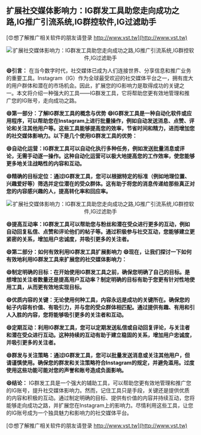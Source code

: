 ## **扩展社交媒体影响力：IG群发工具助您走向成功之路,IG推广引流系统,IG群控软件,IG过滤助手**

[😍想了解推广相关软件的朋友请登录 http://www.vst.tw](http://www.vst.tw)

 <center><img src="https://vst.tw/MP4/tuiguang/png/3.png" alt="扩展社交媒体影响力：IG群发工具助您走向成功之路,IG推广引流系统,IG群控软件,IG过滤助手"></center>

**😄引言：**
在当今数字时代，社交媒体已成为人们连接世界、分享信息和推广业务的重要工具。Instagram（IG）作为全球最受欢迎的社交媒体平台之一，拥有庞大的用户群体和潜在的市场机会。因此，扩展您的IG影响力是取得成功的关键之一。本文将介绍一种强大的工具——IG群发工具，它将帮助您更有效地管理和推广您的IG账号，走向成功之路。

**😄第一部分：了解IG群发工具的概念与优势**
**😄IG群发工具是一种自动化软件或应用程序，可以帮助您在Instagram上进行批量操作，例如自动发送消息、点赞、评论和关注其他用户等。这些工具能够提高您的效率，节省时间和精力，进而增加您的社交媒体影响力。以下是几个使用IG群发工具的优势：**

**😄自动化运营：IG群发工具可以自动化执行多种任务，例如发送批量消息或评论，无需手动逐一操作。这种自动化运营可以极大地提高您的工作效率，使您能够更多地关注战略性的内容和互动。**

**😄精确的目标定位：通过IG群发工具，您可以根据特定的标准（例如地理位置、兴趣爱好等）筛选并定位潜在的受众群体。这有助于将您的消息传递给那些真正对您的内容感兴趣的人，提高转化率和回应率。**

 <center><img src="https://vst.tw/MP4/tuiguang/png/3.png" alt="扩展社交媒体影响力：IG群发工具助您走向成功之路,IG推广引流系统,IG群控软件,IG过滤助手"></center>

**😄提高互动率：IG群发工具可以帮助您与粉丝和潜在受众进行更多的互动，例如自动回复私信、点赞和评论他们的帖子等。通过积极参与社交互动，您能够建立更紧密的关系，增加用户忠诚度，并吸引更多的关注者。**

**😄第二部分：如何有效利用IG群发工具扩展影响力**
**😄现在，让我们探讨一下如何有效地利用IG群发工具来扩展您的社交媒体影响力：**

**😄制定明确的目标：在开始使用IG群发工具之前，确保您明确了自己的目标。是想增加关注者数量还是提高用户互动率？制定明确的目标有助于您更有针对性地使用工具，从而更有效地实现目标。**

**😄优质内容的关键：无论使用何种工具，内容永远是成功的关键所在。确保您的帖子内容有价值、有吸引力，并与您的受众群体相匹配。通过提供有趣、有用和引人入胜的内容，您将能够吸引更多的关注者和互动。**

**😄定期互动：利用IG群发工具，您可以定期发送私信或自动回复评论，与关注者和潜在受众进行互动。这种持续的互动有助于建立稳固的关系，增加用户忠诚度，并吸引更多的关注者。**

**😄群发与关注策略：通过IG群发工具，您可以批量发送消息或关注其他用户，但请谨慎使用。确保您的群发和关注策略符合Instagram的规定，并避免滥用。过度使用这些功能可能对您的声誉和账号造成负面影响。**

**😄结论：**
IG群发工具是一个强大的辅助工具，可以帮助您更有效地管理和推广您的IG账号，提升社交媒体影响力。然而，记住工具只是手段，关键还是提供优质的内容和积极的互动。通过制定明确的目标、提供有价值的内容并持续互动，您将能够走向成功之路，并扩展您在Instagram上的影响力。尽情利用这些工具，让您的IG账号成为一个独具魅力和影响力的社交媒体平台。

[😍想了解推广相关软件的朋友请登录 http://www.vst.tw](http://www.vst.tw)



